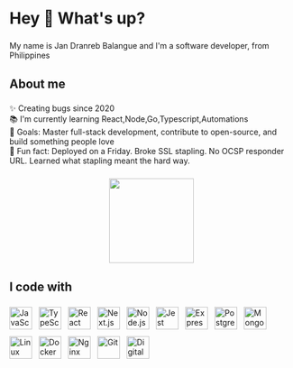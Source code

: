 <h1 align="left">Hey 👋 What's up?</h1>

###

<p align="left">My name is  Jan Dranreb Balangue and I'm a software developer, from Philippines</p>

###

<h2 align="left">About me</h2>

###

<p align="left">✨ Creating bugs since 2020<br>📚 I'm currently learning React,Node,Go,Typescript,Automations<br>🎯 Goals: Master full-stack development, contribute to open-source, and build something people love<br>🎲 Fun fact: Deployed on a Friday. Broke SSL stapling. No OCSP responder URL. Learned what stapling meant the hard way.</p>

###

<div align="center">
  <img height="150" src="https://i.gifer.com/7IjS.gif"  />
</div>

###

<h2 align="left">I code with</h2>

###
<div style="display: flex; flex-wrap: wrap; gap: 12px; align-items: center;">

  <a href="https://developer.mozilla.org/en-US/docs/Web/JavaScript" target="_blank" rel="noopener noreferrer">
    <img title="JavaScript" alt="JavaScript" src="https://cdn.jsdelivr.net/gh/devicons/devicon/icons/javascript/javascript-original.svg" width="40" height="40" />
  </a>

  <a href="https://www.typescriptlang.org" target="_blank" rel="noopener noreferrer">
    <img title="TypeScript" alt="TypeScript" src="https://cdn.jsdelivr.net/gh/devicons/devicon/icons/typescript/typescript-original.svg" width="40" height="40" />
  </a>

  <a href="https://reactjs.org" target="_blank" rel="noopener noreferrer">
    <img title="React" alt="React" src="https://cdn.jsdelivr.net/gh/devicons/devicon/icons/react/react-original.svg" width="40" height="40" />
  </a>

  <a href="https://nextjs.org" target="_blank" rel="noopener noreferrer">
    <img title="Next.js" alt="Next.js" src="https://cdn.jsdelivr.net/gh/devicons/devicon/icons/nextjs/nextjs-original.svg" width="40" height="40" />
  </a>

  <a href="https://nodejs.org" target="_blank" rel="noopener noreferrer">
    <img title="Node.js" alt="Node.js" src="https://cdn.jsdelivr.net/gh/devicons/devicon/icons/nodejs/nodejs-original.svg" width="40" height="40" />
  </a>

  <a href="https://jestjs.io/" target="_blank" rel="noopener noreferrer">
    <img title="Jest" alt="Jest" src="https://cdn.jsdelivr.net/gh/devicons/devicon/icons/jest/jest-plain.svg" width="40" height="40" />
  </a>

  <a href="https://expressjs.com/" target="_blank" rel="noopener noreferrer">
    <img title="Express" alt="Express" src="https://cdn.jsdelivr.net/gh/devicons/devicon/icons/express/express-original.svg" width="40" height="40" />
  </a>

  <a href="https://www.postgresql.org/" target="_blank" rel="noopener noreferrer">
    <img title="PostgreSQL" alt="PostgreSQL" src="https://cdn.jsdelivr.net/gh/devicons/devicon/icons/postgresql/postgresql-original.svg" width="40" height="40" />
  </a>

  <a href="https://www.mongodb.com/" target="_blank" rel="noopener noreferrer">
    <img title="MongoDB" alt="MongoDB" src="https://cdn.jsdelivr.net/gh/devicons/devicon/icons/mongodb/mongodb-original.svg" width="40" height="40" />
  </a>

  <a href="https://www.linux.org/" target="_blank" rel="noopener noreferrer">
    <img title="Linux" alt="Linux" src="https://cdn.jsdelivr.net/gh/devicons/devicon/icons/linux/linux-original.svg" width="40" height="40" />
  </a>

  <a href="https://www.docker.com/" target="_blank" rel="noopener noreferrer">
    <img title="Docker" alt="Docker" src="https://cdn.jsdelivr.net/gh/devicons/devicon/icons/docker/docker-original.svg" width="40" height="40" />
  </a>

  <a href="https://nginx.org/" target="_blank" rel="noopener noreferrer">
    <img title="Nginx" alt="Nginx" src="https://cdn.jsdelivr.net/gh/devicons/devicon/icons/nginx/nginx-original.svg" width="40" height="40" />
  </a>

  <a href="https://git-scm.com/" target="_blank" rel="noopener noreferrer">
    <img title="Git" alt="Git" src="https://cdn.jsdelivr.net/gh/devicons/devicon/icons/git/git-original.svg" width="40" height="40" />
  </a>

  <a href="https://www.digitalocean.com/" target="_blank" rel="noopener noreferrer">
    <img title="DigitalOcean" alt="DigitalOcean" src="https://cdn.jsdelivr.net/gh/devicons/devicon/icons/digitalocean/digitalocean-original.svg" width="40" height="40" />
  </a>

</div>


###
